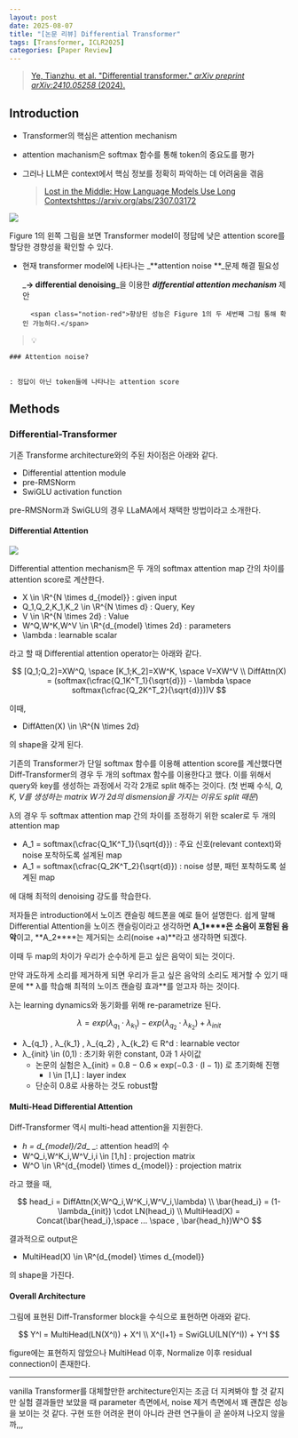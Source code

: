 ```yaml
---
layout: post
date: 2025-08-07
title: "[논문 리뷰] Differential Transformer"
tags: [Transformer, ICLR2025]
categories: [Paper Review]
---
```


> [Ye, Tianzhu, et al. "Differential transformer." ](https://arxiv.org/abs/2410.05258)[_arXiv preprint arXiv:2410.05258_](https://arxiv.org/abs/2410.05258)[ (2024).](https://arxiv.org/abs/2410.05258)



## Introduction

- Transformer의 핵심은 attention mechanism
- attention machanism은 softmax 함수를 통해 token의 중요도를 평가
- 그러나 LLM은 context에서 핵심 정보를 정확히 파악하는 데 어려움을 겪음

	> [Lost in the Middle: How Language Models Use Long Contextshttps://arxiv.org/abs/2307.03172](https://arxiv.org/abs/2307.03172)


![](https://prod-files-secure.s3.us-west-2.amazonaws.com/542b861c-36a8-4051-84e5-8804b6728dba/9083ea56-691a-4752-ae26-47f403431ac8/image.png?X-Amz-Algorithm=AWS4-HMAC-SHA256&X-Amz-Content-Sha256=UNSIGNED-PAYLOAD&X-Amz-Credential=ASIAZI2LB4662Y7UTU27%2F20250817%2Fus-west-2%2Fs3%2Faws4_request&X-Amz-Date=20250817T220108Z&X-Amz-Expires=3600&X-Amz-Security-Token=IQoJb3JpZ2luX2VjEEwaCXVzLXdlc3QtMiJGMEQCIB%2FI267GPi5UhJZ1foQVZWz4a0UUOdvkIp2phrYhdQqOAiAyGJutlaAQVGQQAtkGqTgHXk9jhTz1rHfjNd9qVH5APiqIBAiV%2F%2F%2F%2F%2F%2F%2F%2F%2F%2F8BEAAaDDYzNzQyMzE4MzgwNSIMc3dTuSmnAnobQTAPKtwD%2BWGrPPhhJHM4NFWmtjFpcKJaRNmUTbYY6D7pmLXpDOOHa2ss8RdGwwrj5Ty8GYWVgBK1Guq8G%2BVSbowJ0Y2d5uPk7%2BU4kno78e8Zvsrbojjs%2FAoU4vMWrgiVZ7yYPifYhiCVbep8%2BEpr1GeH6qgLKUkmhkqWr53bxsNP3f%2BB4ZFi%2B609UDC95ufuCZhtHoZsRNIu7NhMpJCwtJ0z87kBB7yHC6xlOPwC5PKEwnJtqpAakAj3HaL52RGv%2FmN5VVtDKquI3spAvDzMixPdRTyFZyprNZewFhr9u8%2FlMrt9fRybEzGqzQ0Fi0zvjcs9Rp21844YFXstlyXD52mmHtt8Z8OTj7pOZ4wwNRWhT4ROpR8zejm1XkWynQiQ2CvOOr%2Fw81edq7%2BXq2eRXwT9skH9S1ODR7ipqH8B0JouBmePISvMd%2FeMATbeUSyb9chDXrviSv6TNpEpp5KaN1wxTHx2Hwp0kSAK2fDY7L1R%2FjnB6vcHnI2yATltfqPhH2NQQoaiwUQtQlAJFjib9SXp%2FvWsSr6a%2BGE0BJlogpbZaB3rA1uOfaPoU0hI8Ga7aO%2FJ7kt1FasvVY4z0xeWz7mtwH8MZwOJsgLgqwEdg4%2BPOMZcwr6gbSAD4LxLbRyBvJwwjeCIxQY6pgEx63K%2BpmhrbmNHf8yVmh3QCvoNB0KLy5cw4SnZMnvqiRK1aIXnyCLr8ccsh%2FZ1ZrXHXra1RayTFNjIo7my2JgvXphu0l0Ys9BqIWpVyddn3QL%2FSJEJAxwh7T%2FOGjsTt4L3cCRBPuFh%2BvvJBWYl8qJKoEiSLSQPOgpIRPX%2B6fgNdDBTK328y6IoGNBlFHYKhgDXyj8vDfEKNtXE0nhrcZcTvStVx52L&X-Amz-Signature=7fa00319a2089d24280a59864ab7cce748184611a2bc1f76e4cb39b77751f3cb&X-Amz-SignedHeaders=host&x-amz-checksum-mode=ENABLED&x-id=GetObject)


Figure 1의 왼쪽 그림을 보면 Transformer model이 정답에 낮은 attention score를 할당한 경향성을 확인할 수 있다.

- 현재 transformer model에 나타나는 _**attention noise **_문제 해결 필요성

	_**→ differential denoising**_을 이용한 _**differential attention mechanism**_ 제안


		<span class="notion-red">향상된 성능은 Figure 1의 두 세번째 그림 통해 확인 가능하다.</span>


> 💡 


	### Attention noise?


	: 정답이 아닌 token들에 나타나는 attention score



## Methods



### Differential-Transformer


기존 Transforme architecture와의 주된 차이점은 아래와 같다.

- Differential attention module
- pre-RMSNorm
- SwiGLU activation function

pre-RMSNorm과 SwiGLU의 경우 LLaMA에서 채택한 방법이라고 소개한다.



#### Differential Attention


![](https://prod-files-secure.s3.us-west-2.amazonaws.com/542b861c-36a8-4051-84e5-8804b6728dba/116d70b2-1963-4810-9167-f4c7d8a06e8f/image.png?X-Amz-Algorithm=AWS4-HMAC-SHA256&X-Amz-Content-Sha256=UNSIGNED-PAYLOAD&X-Amz-Credential=ASIAZI2LB4662Y7UTU27%2F20250817%2Fus-west-2%2Fs3%2Faws4_request&X-Amz-Date=20250817T220108Z&X-Amz-Expires=3600&X-Amz-Security-Token=IQoJb3JpZ2luX2VjEEwaCXVzLXdlc3QtMiJGMEQCIB%2FI267GPi5UhJZ1foQVZWz4a0UUOdvkIp2phrYhdQqOAiAyGJutlaAQVGQQAtkGqTgHXk9jhTz1rHfjNd9qVH5APiqIBAiV%2F%2F%2F%2F%2F%2F%2F%2F%2F%2F8BEAAaDDYzNzQyMzE4MzgwNSIMc3dTuSmnAnobQTAPKtwD%2BWGrPPhhJHM4NFWmtjFpcKJaRNmUTbYY6D7pmLXpDOOHa2ss8RdGwwrj5Ty8GYWVgBK1Guq8G%2BVSbowJ0Y2d5uPk7%2BU4kno78e8Zvsrbojjs%2FAoU4vMWrgiVZ7yYPifYhiCVbep8%2BEpr1GeH6qgLKUkmhkqWr53bxsNP3f%2BB4ZFi%2B609UDC95ufuCZhtHoZsRNIu7NhMpJCwtJ0z87kBB7yHC6xlOPwC5PKEwnJtqpAakAj3HaL52RGv%2FmN5VVtDKquI3spAvDzMixPdRTyFZyprNZewFhr9u8%2FlMrt9fRybEzGqzQ0Fi0zvjcs9Rp21844YFXstlyXD52mmHtt8Z8OTj7pOZ4wwNRWhT4ROpR8zejm1XkWynQiQ2CvOOr%2Fw81edq7%2BXq2eRXwT9skH9S1ODR7ipqH8B0JouBmePISvMd%2FeMATbeUSyb9chDXrviSv6TNpEpp5KaN1wxTHx2Hwp0kSAK2fDY7L1R%2FjnB6vcHnI2yATltfqPhH2NQQoaiwUQtQlAJFjib9SXp%2FvWsSr6a%2BGE0BJlogpbZaB3rA1uOfaPoU0hI8Ga7aO%2FJ7kt1FasvVY4z0xeWz7mtwH8MZwOJsgLgqwEdg4%2BPOMZcwr6gbSAD4LxLbRyBvJwwjeCIxQY6pgEx63K%2BpmhrbmNHf8yVmh3QCvoNB0KLy5cw4SnZMnvqiRK1aIXnyCLr8ccsh%2FZ1ZrXHXra1RayTFNjIo7my2JgvXphu0l0Ys9BqIWpVyddn3QL%2FSJEJAxwh7T%2FOGjsTt4L3cCRBPuFh%2BvvJBWYl8qJKoEiSLSQPOgpIRPX%2B6fgNdDBTK328y6IoGNBlFHYKhgDXyj8vDfEKNtXE0nhrcZcTvStVx52L&X-Amz-Signature=1dcc164f9fba5b27808675719893151cb2f944172725ce59067a7b06ab682dc2&X-Amz-SignedHeaders=host&x-amz-checksum-mode=ENABLED&x-id=GetObject)


Differential attention mechanism은 두 개의 softmax attention map 간의 차이를 attention score로 계산한다.

- X \in \R^{N \times d\_{model}} : given input
- Q\_1,Q\_2,K\_1,K\_2 \in \R^{N \times d} : Query, Key
- V \in \R^{N \times 2d} : Value
- W^Q,W^K,W^V \in \R^{d\_{model} \times 2d} : parameters
- \lambda : learnable scalar

라고 할 때 Differential attention operator는 아래와 같다.


$$
[Q_1;Q_2]=XW^Q, \space [K_1;K_2]=XW^K, \space V=XW^V \\
DiffAttn(X) = (softmax(\cfrac{Q_1K^T_1}{\sqrt{d}}) - \lambda \space softmax(\cfrac{Q_2K^T_2}{\sqrt{d}}))V
$$


이때,

- DiffAtten(X) \in \R^{N \times 2d}

의 shape을 갖게 된다.


기존의 Transformer가 단일 softmax 함수를 이용해 attention score를 계산했다면 Diff-Transformer의 경우 두 개의 softmax 함수를 이용한다고 했다. 이를 위해서 query와 key를 생성하는 과정에서 각각 2개로 split 해주는 것이다. <span class="notion-red">(첫 번째 수식, </span><span class="notion-red">_Q, K, V를 생성하는 matrix W가 2d의 dismension을 가지는 이유도 split 때문_</span><span class="notion-red">)</span>


 λ의 경우 두 softmax attention map 간의 차이를 조정하기 위한 scaler로 두 개의 attention map

- A\_1 = softmax(\cfrac{Q\_1K^T\_1}{\sqrt{d}}) : 주요 신호(relevant context)와 noise 포착하도록 설계된 map
- A\_1 = softmax(\cfrac{Q\_2K^T\_2}{\sqrt{d}}) : noise 성분, 패턴 포착하도록 설계된 map 

에 대해 최적의 denoising 강도를 학습한다.


저자들은 introduction에서 노이즈 캔슬링 헤드폰을 예로 들어 설명한다. 쉽게 말해 Differential Attention을 노이즈 캔슬링이라고 생각하면 **A\_1****은 소음이 포함된 음악**이고, **A\_2****는 제거되는 소리(noise +a)**라고 생각하면 되겠다. 


이때 두 map의 차이가 우리가 순수하게 듣고 싶은 음악이 되는 것이다. 


만약 과도하게 소리를 제거하게 되면 우리가 듣고 싶은 음악의 소리도 제거할 수 있기 때문에 ** λ를 학습해 최적의 노이즈 캔슬링 효과**를 얻고자 하는 것이다.


λ는 learning dynamics와 동기화를 위해 re-parametrize 된다.


$$
\lambda = exp(\lambda_{q_1} \cdot \lambda_{k_1}) - exp(\lambda_{q_2} \cdot \lambda_{k_2}) + \lambda_{init}
$$

- λ\_{q\_1} , λ\_{k\_1} , λ\_{q\_2} , λ\_{k\_2} ∈ R^d : learnable vector
- λ\_{init} \in (0,1) : 초기화 위한 constant, 0과 1 사이값
	- 논문의 실험은 λ\_{init} = 0.8 − 0.6 × exp(−0.3 · (l − 1)) 로 초기화해 진행
		- l \in [1,L] : layer index
	- 단순히 0.8로 사용하는 것도 robust함


#### **Multi-Head Differential Attention**


Diff-Transformer 역시 multi-head attention을 지원한다.

- _h = d\_{model}/2d__ _: attention head의 수
- W^Q\_i,W^K\_i,W^V\_i,i \in [1,h] : projection matrix
- W^O \in \R^{d\_{model} \times d\_{model}} : projection matrix

라고 했을 때,


$$
head_i = DiffAttn(X;W^Q_i,W^K_i,W^V_i,\lambda) \\
\bar{head_i} = (1-\lambda_{init}) \cdot LN(head_i) \\
MultiHead(X) = Concat(\bar{head_i},\space ... \space , \bar{head_h})W^O
$$


결과적으로 output은

- MultiHead(X) \in \R^{d\_{model} \times d\_{model}}

의 shape을 가진다.



#### Overall Architecture


그림에 표현된 Diff-Transformer block을 수식으로 표현하면 아래와 같다.


$$
Y^l = MultiHead(LN(X^l)) + X^l \\
X^{l+1} = SwiGLU(LN(Y^l)) + Y^l
$$


figure에는 표현하지 않았으나 MultiHead 이후, Normalize 이후 residual connection이 존재한다.


---


vanilla Transformer를 대체할만한 architecture인지는 조금 더 지켜봐야 할 것 같지만 실험 결과들만 보았을 때 parameter 측면에서, noise 제거 측면에서 꽤 괜찮은 성능을 보이는 것 같다. 구현 또한 어려운 편이 아니라 관련 연구들이 곧 쏟아져 나오지 않을까,,,

